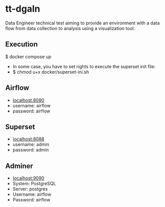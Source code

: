 # tt-dgaln
Data Engineer technical test aiming to provide an environment with
a data flow from data collection to analysis using a visualization tool.

## Execution
$ docker compose up
 - In some case, you have to set rights to execute the superset init file:
 - $ chmod u+x docker/superset-ini.sh

## Airflow
 - [localhost:8080](http://localhost:8080)
 - username: airflow
 - password: airflow



## Superset
 - [localhost:8088](http://localhost:8088)
 - username: admin
 - password: admin


## Adminer
 - [localhost:9090](http://localhost:9090)
 - System: PostgreSQL
 - Server: postgres
 - Username: airflow
 - Password: airflow

